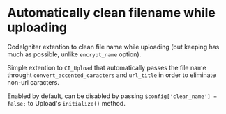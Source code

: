 Automatically clean filename while uploading
=======================

CodeIgniter extention to clean file name while uploading (but keeping has much as possible, unlike `encrypt_name` option).

Simple extention to `CI_Upload` that automatically passes the file name throught
`convert_accented_caracters` and `url_title` in order to eliminate non-url caracters.

Enabled by default, can be disabled by passing `$config['clean_name'] = false;` to Upload's `initialize()` method.
